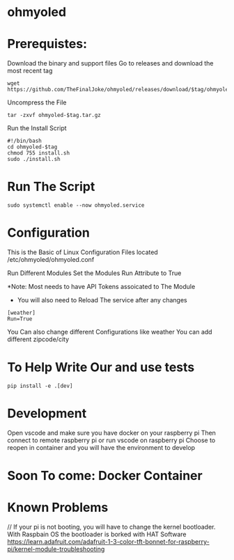 # ohmyoled

# Prerequistes:

Download the binary and support files
Go to releases and download the most recent tag
```
wget https://github.com/TheFinalJoke/ohmyoled/releases/download/$tag/ohmyoled-$tag.tar.gz
```
Uncompress the File
```
tar -zxvf ohmyoled-$tag.tar.gz
```
Run the Install Script
```
#!/bin/bash
cd ohmyoled-$tag
chmod 755 install.sh
sudo ./install.sh
```

# Run The Script 

```
sudo systemctl enable --now ohmyoled.service
```

# Configuration 
This is the Basic of Linux Configuration Files located /etc/ohmyoled/ohmyoled.conf

Run Different Modules Set the Modules Run Attribute to True

*Note: Most needs to have API Tokens assoicated to The Module 
* You will also need to Reload The service after any changes

```
[weather]
Run=True
```

You Can also change different Configurations like weather 
You can add different zipcode/city 

# To Help Write Our and use tests
```
pip install -e .[dev]
```

# Development
Open vscode and make sure you have docker on your raspberry pi
Then connect to remote raspberry pi or run vscode on raspberry pi
Choose to reopen in container and you will have the environment to develop

# Soon To come: Docker Container
# Known Problems

// If your pi is not booting, you will have to change the kernel bootloader. With Raspbain OS the bootloader is borked with HAT Software
https://learn.adafruit.com/adafruit-1-3-color-tft-bonnet-for-raspberry-pi/kernel-module-troubleshooting
